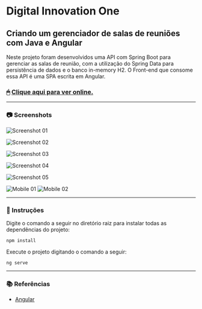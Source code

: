 # Digital Innovation One

## Criando um gerenciador de salas de reuniões com Java e Angular

Neste projeto foram desenvolvidos uma API com Spring Boot para gerenciar as salas de reunião, com a utilização do Spring Data para persistência de dados e o banco in-memory H2. O Front-end que consome essa API é uma SPA escrita em Angular.

### 🖱 [Clique aqui para ver online.][angular-app]

---

### 📷 Screenshots

![Screenshot 01](docs/screenshot01.png)

![Screenshot 02](docs/screenshot02.png)

![Screenshot 03](docs/screenshot03.png)

![Screenshot 04](docs/screenshot04.png)

![Screenshot 05](docs/screenshot05.png)

![Mobile 01](docs/mobile01.png)
![Mobile 02](docs/mobile02.png)

---

### 📑 Instruções

Digite o comando a seguir no diretório raiz para instalar todas as dependências do projeto:

```console
npm install
```

Execute o projeto digitando o comando a seguir:

```console
ng serve
```

---

### 📚 Referências

- [Angular](https://angular.io/docs)

[angular-app]:https://leonardosposina.github.io/dio-meeting-room-booking-system
